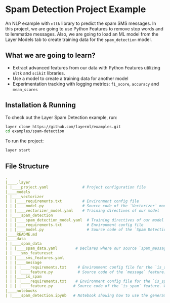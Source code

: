 # Spam Detection Project Example

An NLP example with `nltk` library to predict the spam SMS messages. In this project, we are going to use Python Features to remove stop words and to lemmatize messages. Also, we are going to load an ML model from the Layer Models tab to create training data for the `spam_detection` model.

## What we are going to learn?

- Extract advanced features from our data with Python Features utilizing `nltk` and `scikit` libraries.
- Use a model to create a training data for another model
- Experimentation tracking with logging metrics: `f1_score`, `accuracy` and `mean_scores`

## Installation & Running

To check out the Layer Spam Detection example, run:

```bash
layer clone https://github.com/layerml/examples.git
cd examples/spam-detection
```

To run the project:

```bash
layer start
```

## File Structure

```yaml
.
|____.layer
| |____project.yaml               # Project configuration file
|____models
| |____vectorizer
| | |____requirements.txt         # Environment config file
| | |____model.py                 # Source code of the `Vectorizer` model
| | |____vectorizer_model.yaml    # Training directives of our model
| |____spam_detection
| | |____spam_detection_model.yaml  # Training directives of our model
| | |____requirements.txt           # Environment config file
| | |____model.py                   # Source code of the `Spam Detection` model
|____README.md
|____data
| |____spam_data
| | |____spam_data.yaml        # Declares where our source `spam_messages` dataset is
| |____sms_featureset
| | |____sms_features.yaml
| | |____message
| | | |____requirements.txt     # Environment config file for the `is_spam` feature
| | | |____feature.py           # Source code of the `message` feature. We remove stop words and lemmatize messages.
| | |____is_spam
| | | |____requirements.txt    # Environment config file for the `is_spam` feature
| | | |____feature.py         # Source code of the `is_spam` feature. We do basic labelencoding.
|____notebooks
| |____spam_detection.ipynb   # Notebook showing how to use the generated entities in a Jupyter Notebook


```

